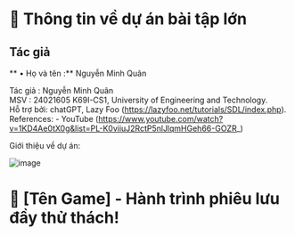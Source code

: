 # 🚀 Thông tin về dự án bài tập lớn  

## Tác giả  
** • Họ và tên :** Nguyễn Minh Quân



Tác giả : Nguyễn Minh Quân  
MSV : 24021605 
K69I-CS1, University of Engineering and Technology.  
Hỗ trợ bởi: chatGPT,  Lazy Foo (https://lazyfoo.net/tutorials/SDL/index.php).  
References: - YouTube (https://www.youtube.com/watch?v=1KD4Ae0tX0g&list=PL-K0viiuJ2RctP5nlJlqmHGeh66-GOZR_)  

Giới thiệu về dự án:  

![image](https://github.com/user-attachments/assets/7a6cdbbe-14f2-46ec-85c5-31aa1a94bddb)  

# 🚀 [Tên Game] - Hành trình phiêu lưu đầy thử thách!





